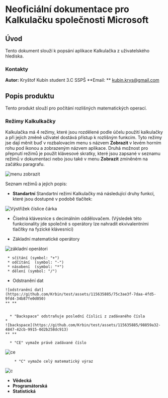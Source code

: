 # Neoficiální dokumentace pro Kalkulačku společnosti Microsoft

## Úvod
Tento dokument slouží k popsání aplikace Kalkulačka z uživatelského hlediska.

### Kontakty
**Autor:** Kryštof Kubín student 3.C SSPŠ
**Email: ** kubin.krys@gmail.com

## Popis produktu
Tento produkt slouží pro počítání rozlišných matematických operací.


### Režimy Kalkulkačky
Kalkulačka má 4 režimy, které jsou rozdělené podle účelu použití kalkulačky a při jejich změně uživatel dostává přístup k rozlišným funkcím.
Tyto režimy jse dají měnit buď v rozbalovacím menu s názvem **Zobrazit** v levém horním rohu pod ikonou a zobrazeným názvem aplikace. Druhá možnost pro přepnutí režimů je použít klávesové skratky, které jsou zapsané v seznamu režimů v dokumentaci nebo jsou také v menu **Zobrazit** zmíněném na začátku paragrafu.

![menu zobrazit](https://github.com/Krbin/test/assets/115635885/3dfafa35-f7f2-4877-95ef-b21a4c7428c3)

Seznam režimů a jejich popis:
 * **Standartní**
   Standartní režimi Kalkulačky má následující druhy funkcí, které jsou dostupné v podobě tlačítek:

![Výstřižek číslice čárka](https://github.com/Krbin/test/assets/115635885/90063aed-4155-4568-9a28-ad9ddf04ca21)

   * Číselná klávesnice s decimálním oddělovačem. (Výsledek této funkcionality jde společně s operátory lze nahradit ekvivalentními tlačítky na fyzické klávesnici)
   


   * Základní matematické operátory

![základní operátori](https://github.com/Krbin/test/assets/115635885/7437f520-669b-4e69-b8b1-a379a28bf4b0)

     * sčítání (symbol: "+")
     * odčítání  (symbol: "-")
     * násobení  (symbol: "*")
     * dělení (symbol: "/")



   * Odstranění dat

    ![odstranění dat](https://github.com/Krbin/test/assets/115635885/75c3ae3f-7daa-4fd5-9fd4-34b87fe0d050)
    ** **


      * "Backspace" odstraňuje poslední číslici z zadávaného čísla
    * 
    ![backspace](https://github.com/Krbin/test/assets/115635885/98859a32-4847-42cb-9915-0d2b258dc913)
    ** **

      * "CE" vymaže právě zadávané číslo
![ce](https://github.com/Krbin/test/assets/115635885/a8147d84-6554-4603-9506-f3ec6591d2da)


        * "C" vymaže celý matematický výraz
![c](https://github.com/Krbin/test/assets/115635885/d7e3532b-2a6e-4bc8-8bfa-bf0c4c54568f)

 * **Vědecká**
 * **Programátorská**
 * **Statistická**


